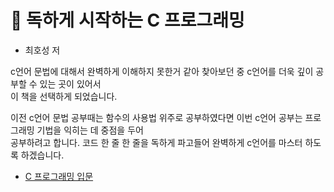# 📁 독하게 시작하는 C 프로그래밍

- 최호성 저

c언어 문법에 대해서 완벽하게 이해하지 못한거 같아 찾아보던 중 c언어를 더욱 깊이 공부할 수 있는 곳이 있어서  
이 책을 선택하게 되었습니다.

이전 c언어 문법 공부때는 함수의 사용법 위주로 공부하였다면 이번 c언어 공부는 프로그래밍 기법을 익히는 데 중점을 두어  
공부하려고 합니다. 코드 한 줄 한 줄을 독하게 파고들어 완벽하게 c언어를 마스터 하도록 하겠습니다.

- <a href="">C 프로그래밍 입문</a>
